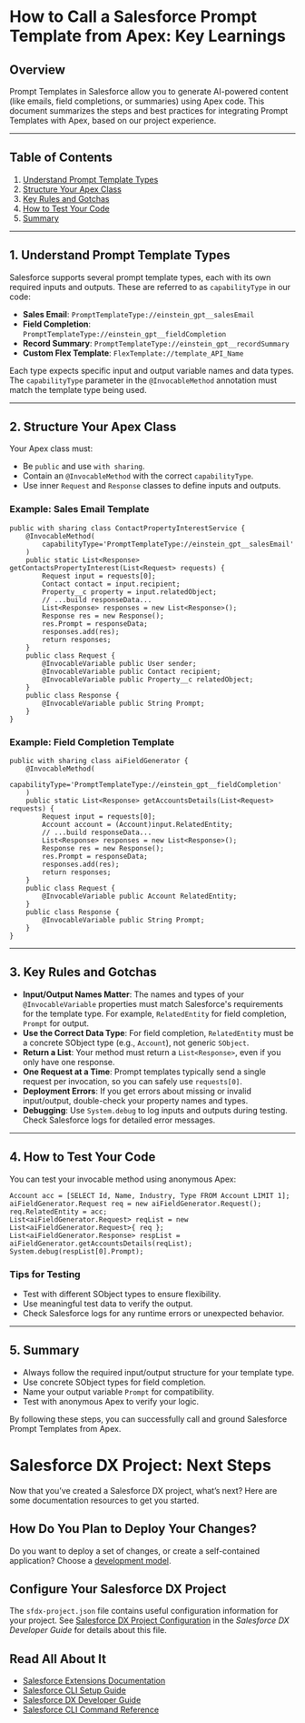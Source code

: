 # How to Call a Salesforce Prompt Template from Apex: Key Learnings

## Overview
Prompt Templates in Salesforce allow you to generate AI-powered content (like emails, field completions, or summaries) using Apex code. This document summarizes the steps and best practices for integrating Prompt Templates with Apex, based on our project experience.

---

## Table of Contents
1. [Understand Prompt Template Types](#1-understand-prompt-template-types)
2. [Structure Your Apex Class](#2-structure-your-apex-class)
3. [Key Rules and Gotchas](#3-key-rules-and-gotchas)
4. [How to Test Your Code](#4-how-to-test-your-code)
5. [Summary](#5-summary)

---

## 1. Understand Prompt Template Types
Salesforce supports several prompt template types, each with its own required inputs and outputs. These are referred to as `capabilityType` in our code:
- **Sales Email**: `PromptTemplateType://einstein_gpt__salesEmail`
- **Field Completion**: `PromptTemplateType://einstein_gpt__fieldCompletion`
- **Record Summary**: `PromptTemplateType://einstein_gpt__recordSummary`
- **Custom Flex Template**: `FlexTemplate://template_API_Name`

Each type expects specific input and output variable names and data types. The `capabilityType` parameter in the `@InvocableMethod` annotation must match the template type being used.

---

## 2. Structure Your Apex Class
Your Apex class must:
- Be `public` and use `with sharing`.
- Contain an `@InvocableMethod` with the correct `capabilityType`.
- Use inner `Request` and `Response` classes to define inputs and outputs.

### Example: Sales Email Template
```apex
public with sharing class ContactPropertyInterestService {
    @InvocableMethod(
        capabilityType='PromptTemplateType://einstein_gpt__salesEmail'
    )
    public static List<Response> getContactsPropertyInterest(List<Request> requests) {
        Request input = requests[0];
        Contact contact = input.recipient;
        Property__c property = input.relatedObject;
        // ...build responseData...
        List<Response> responses = new List<Response>();
        Response res = new Response();
        res.Prompt = responseData;
        responses.add(res);
        return responses;
    }
    public class Request {
        @InvocableVariable public User sender;
        @InvocableVariable public Contact recipient;
        @InvocableVariable public Property__c relatedObject;
    }
    public class Response {
        @InvocableVariable public String Prompt;
    }
}
```

### Example: Field Completion Template
```apex
public with sharing class aiFieldGenerator {
    @InvocableMethod(
        capabilityType='PromptTemplateType://einstein_gpt__fieldCompletion'
    )
    public static List<Response> getAccountsDetails(List<Request> requests) {
        Request input = requests[0];
        Account account = (Account)input.RelatedEntity;
        // ...build responseData...
        List<Response> responses = new List<Response>();
        Response res = new Response();
        res.Prompt = responseData;
        responses.add(res);
        return responses;
    }
    public class Request {
        @InvocableVariable public Account RelatedEntity;
    }
    public class Response {
        @InvocableVariable public String Prompt;
    }
}
```

---

## 3. Key Rules and Gotchas
- **Input/Output Names Matter**: The names and types of your `@InvocableVariable` properties must match Salesforce's requirements for the template type. For example, `RelatedEntity` for field completion, `Prompt` for output.
- **Use the Correct Data Type**: For field completion, `RelatedEntity` must be a concrete SObject type (e.g., `Account`), not generic `SObject`.
- **Return a List**: Your method must return a `List<Response>`, even if you only have one response.
- **One Request at a Time**: Prompt templates typically send a single request per invocation, so you can safely use `requests[0]`.
- **Deployment Errors**: If you get errors about missing or invalid input/output, double-check your property names and types.
- **Debugging**: Use `System.debug` to log inputs and outputs during testing. Check Salesforce logs for detailed error messages.

---

## 4. How to Test Your Code
You can test your invocable method using anonymous Apex:
```apex
Account acc = [SELECT Id, Name, Industry, Type FROM Account LIMIT 1];
aiFieldGenerator.Request req = new aiFieldGenerator.Request();
req.RelatedEntity = acc;
List<aiFieldGenerator.Request> reqList = new List<aiFieldGenerator.Request>{ req };
List<aiFieldGenerator.Response> respList = aiFieldGenerator.getAccountsDetails(reqList);
System.debug(respList[0].Prompt);
```

### Tips for Testing
- Test with different SObject types to ensure flexibility.
- Use meaningful test data to verify the output.
- Check Salesforce logs for any runtime errors or unexpected behavior.

---

## 5. Summary
- Always follow the required input/output structure for your template type.
- Use concrete SObject types for field completion.
- Name your output variable `Prompt` for compatibility.
- Test with anonymous Apex to verify your logic.

By following these steps, you can successfully call and ground Salesforce Prompt Templates from Apex.

# Salesforce DX Project: Next Steps

Now that you’ve created a Salesforce DX project, what’s next? Here are some documentation resources to get you started.

## How Do You Plan to Deploy Your Changes?

Do you want to deploy a set of changes, or create a self-contained application? Choose a [development model](https://developer.salesforce.com/tools/vscode/en/user-guide/development-models).

## Configure Your Salesforce DX Project

The `sfdx-project.json` file contains useful configuration information for your project. See [Salesforce DX Project Configuration](https://developer.salesforce.com/docs/atlas.en-us.sfdx_dev.meta/sfdx_dev/sfdx_dev_ws_config.htm) in the _Salesforce DX Developer Guide_ for details about this file.

## Read All About It

- [Salesforce Extensions Documentation](https://developer.salesforce.com/tools/vscode/)
- [Salesforce CLI Setup Guide](https://developer.salesforce.com/docs/atlas.en-us.sfdx_setup.meta/sfdx_setup/sfdx_setup_intro.htm)
- [Salesforce DX Developer Guide](https://developer.salesforce.com/docs/atlas.en-us.sfdx_dev.meta/sfdx_dev/sfdx_dev_intro.htm)
- [Salesforce CLI Command Reference](https://developer.salesforce.com/docs/atlas.en-us.sfdx_cli_reference.meta/sfdx_cli_reference/cli_reference.htm)
